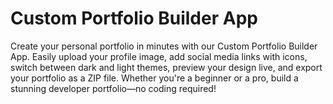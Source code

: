 # Custom Portfolio Builder App
Create your personal portfolio in minutes with our Custom Portfolio Builder App. Easily upload your profile image, add social media links with icons, switch between dark and light themes, preview your design live, and export your portfolio as a ZIP file. Whether you're a beginner or a pro, build a stunning developer portfolio—no coding required!
